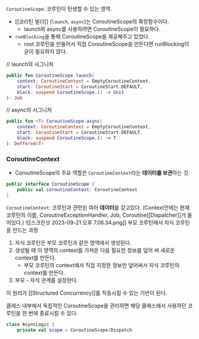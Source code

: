 `CoroutineScope`: 코루틴이 탄생할 수 있는 영역.

- [[코리틴 빌더]] (`launch`,  `async`)는 CoroutineScope의 확장함수이다.
	- launch와 async를 사용하려면 CoroutineScope이 필요하다.
- `runBlocking`을 통해 CoroutineScope을 제공해주고 있었다.
	- root 코루틴을 만들어서 직접 CoroutineScope을 만든다면 runBlocking이 굳이 필요하지 않다.

// launch의 시그니처
```kotlin
public fun CoroutineScope.launch(
	context: CoroutineContext = EmptyCoroutineContext,
	start: CoroutineStart = CoroutineStart.DEFAULT,
	block: suspend CoroutineScope.() -> Unit
): Job
```

// async의 시그니처
```kotlin
public fun <T> CoroutineScope.async(
	context: CoroutineContext = EmptyCoroutineContext,
	start: CoroutineStart = CoroutineStart.DEFAULT,
	block: suspend CoroutineScope.() -> T
): Deffered<T>
```

### CoroutineContext

- CoroutineScope의 주요 역할은 `CoroutineContext`라는 **데이터를 보관**하는 것.
```kotlin
public interface CoroutineScope {
	public val coroutineContext: CoroutineContext
}
```

`CoroutineContext`: 코루틴과 관련된 여러 **데이터**를 갖고있다.
(Context안에는 현재 코루틴의 이름, CoroutineExceptionHandler, Job, Coroutine[[Dispatcher]]가 들어있다.)
![[스크린샷 2023-09-21 오후 7.06.34.png]]
부모 코루틴에서 자식 코루틴을 만드는 과정
1. 자식 코루틴은 부모 코루틴과 같은 영역에서 생성된다.
2. 생성될 때 이 영역의 context를 가져온 다음 필요한 정보를 덮어 써 새로운 context를 만든다.
	 - 부모 코루틴의 context에서 직접 지정한 정보만 덮어써서 자식 코루틴의 context를 만든다.
3. 부모 - 자식 관계를 설정한다.

이 원리가 [[Structured Concurrency]]를 작동시킬 수 있는 기반이 된다.

클래스 내부에서 독립적인 CoroutineScope을 관리하면 해당 클래스에서 사용하던 코루틴을 한 번에 종료시킬 수 있다.
```kotlin
class AsyncLogic {
	private val scope = CoroutineScope(Dispatch